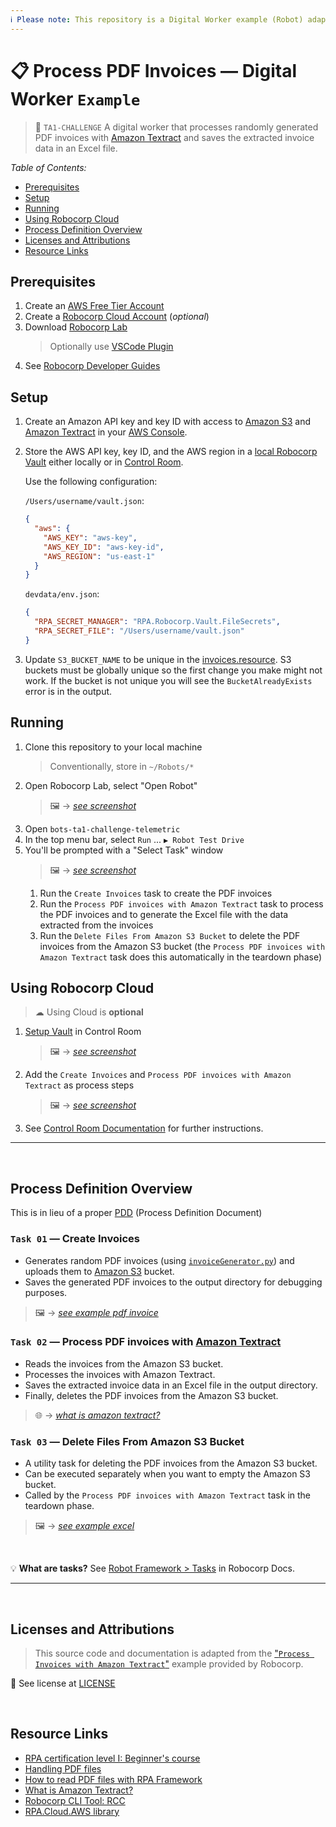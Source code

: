 ```yaml
---
ℹ Please note: This repository is a Digital Worker example (Robot) adapted from an open source Robocorp Example used in an internal exercise. See "Licenses and Attributions" for more details below.
---
```


# 📋️ Process PDF Invoices — Digital Worker `Example`

> 🤖 `TA1-CHALLENGE`
> A digital worker that processes randomly generated PDF invoices with [Amazon Textract](https://aws.amazon.com/textract/) and saves the extracted invoice data in an Excel file.

_Table of Contents:_

- [Prerequisites](#prerequisites)
- [Setup](#setup)
- [Running](#running)
- [Using Robocorp Cloud](#using-robocorp-cloud)
- [Process Definition Overview](#process-definition-overview)
- [Licenses and Attributions](#licenses-and-attributions)
- [Resource Links](#resource-links)

## Prerequisites

1. Create an [AWS Free Tier Account](https://aws.amazon.com/free/)
2. Create a [Robocorp Cloud Account](https://id.robocorp.com/signup) (_optional_)
3. Download [Robocorp Lab](https://robocorp.com/docs/developer-tools/robocorp-lab/installation)
   > Optionally use [VSCode Plugin](https://marketplace.visualstudio.com/items?itemName=robocorp.robocorp-code)
4. See [Robocorp Developer Guides](https://robocorp.com/docs/setup/development-environment)

## Setup

1. Create an Amazon API key and key ID with access to [Amazon S3](https://docs.aws.amazon.com/AmazonS3/latest/userguide/Welcome.html) and [Amazon Textract][textract-what] in your [AWS Console](https://console.aws.amazon.com/iam/).

2. Store the AWS API key, key ID, and the AWS region in a [local Robocorp Vault][vault] either locally or in [Control Room](https://robocorp.com/docs/control-room).

   Use the following configuration:

   `/Users/username/vault.json`:

   ```json
   {
     "aws": {
       "AWS_KEY": "aws-key",
       "AWS_KEY_ID": "aws-key-id",
       "AWS_REGION": "us-east-1"
     }
   }
   ```

   `devdata/env.json`:

   ```json
   {
     "RPA_SECRET_MANAGER": "RPA.Robocorp.Vault.FileSecrets",
     "RPA_SECRET_FILE": "/Users/username/vault.json"
   }
   ```
3. Update `S3_BUCKET_NAME` to be unique in the [invoices.resource](https://github.com/Thoughtful-Automation/bots-ta1-challenge-telemetric/blob/main/resources/invoices.resource#L5).  S3 buckets must be globally unique so the first change you make might not work.  If the bucket is not unique you will see the `BucketAlreadyExists` error is in the output.

## Running

1. Clone this repository to your local machine
   > Conventionally, store in `~/Robots/*`
2. Open Robocorp Lab, select "Open Robot"
   > 🖼 → [_see screenshot_](images/robocorp-lab-welcome.png)
3. Open `bots-ta1-challenge-telemetric`
4. In the top menu bar, select `Run` ... `▶️ Robot Test Drive`
5. You'll be prompted with a "Select Task" window
   > 🖼 → [_see screenshot_](images/robocorp-lab-tasks.png)
   1. Run the `Create Invoices` task to create the PDF invoices
   2. Run the `Process PDF invoices with Amazon Textract` task to process the PDF invoices and to generate the Excel file with the data extracted from the invoices
   3. Run the `Delete Files From Amazon S3 Bucket` to delete the PDF invoices from the Amazon S3 bucket (the `Process PDF invoices with Amazon Textract` task does this automatically in the teardown phase)

## Using Robocorp Cloud

> ☁ Using Cloud is **optional**

1. [Setup Vault][vault] in Control Room
   > 🖼 → [_see screenshot_][img/vault]
2. Add the `Create Invoices` and `Process PDF invoices with Amazon Textract` as process steps
   > 🖼 → [_see screenshot_][img/steps]
3. See [Control Room Documentation](https://robocorp.com/docs/control-room) for further instructions.
   <br>

---

<br>

## Process Definition Overview

This is in lieu of a proper [PDD](https://robocorp.com/docs/courses/implementing-rpa-robots/process-definition-document) (Process Definition Document)

### `Task 01` — Create Invoices

- Generates random PDF invoices (using [`invoiceGenerator.py`](resources/invoiceGenerator.py)) and uploads them to [Amazon S3](https://aws.amazon.com/s3/) bucket.
- Saves the generated PDF invoices to the output directory for debugging purposes.

> 🖼 → [_see example pdf invoice_][img/example_pdf_invoice]

### `Task 02` — Process PDF invoices with [Amazon Textract][textract-what]

- Reads the invoices from the Amazon S3 bucket.
- Processes the invoices with Amazon Textract.
- Saves the extracted invoice data in an Excel file in the output directory.
- Finally, deletes the PDF invoices from the Amazon S3 bucket.

> 🌐 → [_what is amazon textract?_][textract-what]

### `Task 03` — Delete Files From Amazon S3 Bucket

- A utility task for deleting the PDF invoices from the Amazon S3 bucket.
- Can be executed separately when you want to empty the Amazon S3 bucket.
- Called by the `Process PDF invoices with Amazon Textract` task in the teardown phase.

> 🖼 → [_see example excel_][img/example_excel]

<br>

💡 **What are tasks?** See [Robot Framework > Tasks](https://robocorp.com/docs/languages-and-frameworks/robot-framework/tasks) in Robocorp Docs.

---

<br>

## Licenses and Attributions

> This source code and documentation is adapted from the ["`Process Invoices with Amazon Textract`"][og:bot] example provided by Robocorp.

📰 See license at [LICENSE](LICENSE)

<br>

## Resource Links

- [RPA certification level I: Beginner's course](https://robocorp.com/docs/courses/beginners-course)
- [Handling PDF files](https://robocorp.com/docs/development-guide/pdf)
- [How to read PDF files with RPA Framework](https://robocorp.com/docs/development-guide/pdf/how-to-read-pdf-files)
- [What is Amazon Textract?][textract-what]
- [Robocorp CLI Tool: RCC](https://github.com/robocorp/rcc)
- [RPA.Cloud.AWS library](https://robocorp.com/docs/libraries/rpa-framework/rpa-cloud-aws)

<!-- Markdown Resource Reference Index -->

[og:bot]: https://robocorp.com/portal/robot/robocorp/example-process-invoices-with-amazon-textract
[excel]: https://docs.aws.amazon.com
[vault]: https://robocorp.com/docs/development-guide/variables-and-secrets/vault
[textract-what]: https://docs.aws.amazon.com/textract/latest/dg/what-is.html
[img/example_pdf_invoice]: images/example-pdf-invoice.png
[img/example_excel]: images/example-excel.png
[img/vault]: images/control-room-vault.png
[img/steps]: images/control-room-process-steps.png
